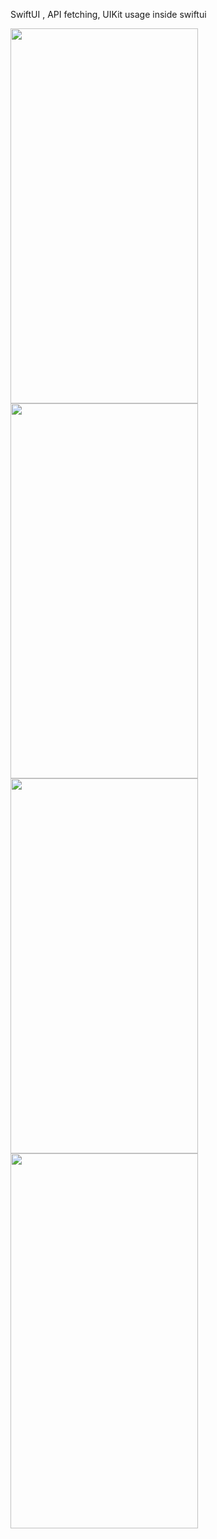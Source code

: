 SwiftUI , API fetching, UIKit usage inside swiftui

<img src="https://user-images.githubusercontent.com/18688074/233039572-2b114e36-4402-4115-9d66-23dbafe6427e.png"  width="300" height="600">
<img src="https://user-images.githubusercontent.com/18688074/233039596-d44e7226-044d-4e04-b5fb-f1ad8e4f83b0.png"  width="300" height="600">
<img src="https://user-images.githubusercontent.com/18688074/233039613-0096bfda-ff24-4741-8a14-a3f6879527ce.png"  width="300" height="600">
<img src="https://user-images.githubusercontent.com/18688074/233043102-c8583f3c-72d8-4341-8b0b-744bc1d75b0d.png"  width="300" height="600">

